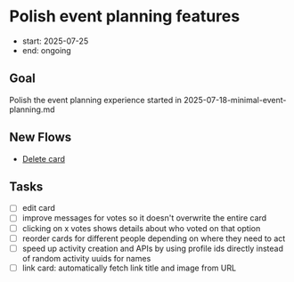 # Polish event planning features

- start: 2025-07-25
- end: ongoing

## Goal

Polish the event planning experience started in 2025-07-18-minimal-event-planning.md

## New Flows

- [Delete card](../flows/delete-card.md)

## Tasks

- [ ] edit card
- [ ] improve messages for votes so it doesn't overwrite the entire card
- [ ] clicking on x votes shows details about who voted on that option
- [ ] reorder cards for different people depending on where they need to act
- [ ] speed up activity creation and APIs by using profile ids directly instead of random activity uuids for names
- [ ] link card: automatically fetch link title and image from URL